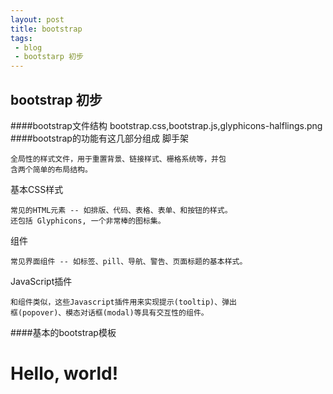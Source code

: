 ```yaml
---
layout: post
title: bootstrap
tags:
 - blog
 - bootstarp 初步
---
```



## bootstrap 初步

####bootstrap文件结构
    bootstrap.css,bootstrap.js,glyphicons-halflings.png
####bootstrap的功能有这几部分组成
脚手架

	全局性的样式文件，用于重置背景、链接样式、栅格系统等，并包
	含两个简单的布局结构。

基本CSS样式

	常见的HTML元素 -- 如排版、代码、表格、表单、和按钮的样式。
	还包括 Glyphicons, 一个非常棒的图标集。

组件

	常见界面组件 -- 如标签、pill、导航、警告、页面标题的基本样式。

JavaScript插件

	和组件类似，这些Javascript插件用来实现提示(tooltip)、弹出
	框(popover)、模态对话框(modal)等具有交互性的组件。
####基本的bootstrap模板
	<!DOCTYPE html>
	<html>
	  <head>
	    <title>Bootstrap 101 Template</title>
	    <meta name="viewport" content="width=device-width, initial-scale=1.0">
	    <!-- Bootstrap -->
	    <link href="css/bootstrap.min.css" rel="stylesheet" media="screen">
	  </head>
	  <body>
	    <h1>Hello, world!</h1>
	    <script src="http://code.jquery.com/jquery.js"></script>
	    <script src="js/bootstrap.min.js"></script>
	  </body>
	</html>
